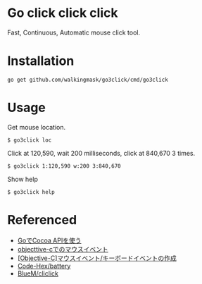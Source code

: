# Go click click click
Fast, Continuous, Automatic mouse click tool.

# Installation
```
go get github.com/walkingmask/go3click/cmd/go3click
```

# Usage
Get mouse location.

```
$ go3click loc
```

Click at 120,590, wait 200 milliseconds, click at 840,670 3 times.

```
$ go3click 1:120,590 w:200 3:840,670
```

Show help

```
$ go3click help
```

# Referenced
- [GoでCocoa APIを使う](http://unknownplace.org/archives/cgo-and-eventloop.html)
- [objecttive-cでのマウスイベント](http://scalpingroulett.mailorder-site.com/wordpress/archives/148)
- [[Objective-C]マウスイベント/キーボードイベントの作成](http://blog.springdawn.info/post/48712194308)
- [Code-Hex/battery](https://github.com/Code-Hex/battery/blob/master/battery_darwin.go)
- [BlueM/cliclick](https://github.com/BlueM/cliclick)
